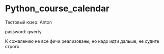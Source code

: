 # Python_course_calendar

Тестовый юзер: Anton

password: qwerty

К сожалению не все фичи реализованы, но надо идти дальше, не судите строго.
